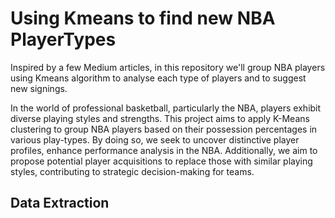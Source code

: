 # Using Kmeans to find new NBA PlayerTypes
Inspired by a few Medium articles, in this repository we'll group NBA players using Kmeans algorithm to analyse each type of players and to suggest new signings.

In the world of professional basketball, particularly the NBA, players exhibit diverse playing styles and strengths. This project aims to apply K-Means clustering to group NBA players based on their possession percentages in various play-types. By doing so, we seek to uncover distinctive player profiles, enhance performance analysis in the NBA.
Additionally, we aim to propose potential player acquisitions to replace those with similar playing styles, contributing to strategic decision-making for teams.

## Data Extraction

